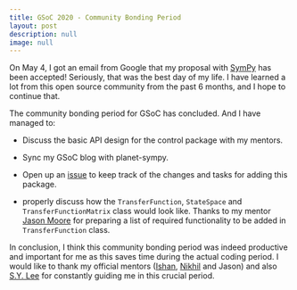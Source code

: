 ```yaml
---
title: GSoC 2020 - Community Bonding Period
layout: post
description: null
image: null
---
```


On May 4, I got an email from Google that my proposal with [SymPy](https://github.com/sympy/sympy) has been accepted! Seriously, that was the best day of my life. I have learned a lot from this open source community from the past 6 months, and I hope to continue that.

The community bonding period for GSoC has concluded. And I have managed to:

* Discuss the basic API design for the control package with my mentors.

* Sync my GSoC blog with planet-sympy.

* Open up an [issue](https://github.com/sympy/sympy/issues/19352) to keep track of the changes and tasks for adding this package.

* properly discuss how the `TransferFunction`, `StateSpace` and `TransferFunctionMatrix` class would look like. Thanks to my mentor [Jason Moore](https://github.com/moorepants) for preparing a list of required functionality to be added in `TransferFunction` class.


In conclusion, I think this community bonding period was indeed productive and important for me as this saves time during the actual coding period. I would like to thank my official mentors ([Ishan](https://github.com/ishanaj), [Nikhil](https://github.com/Sc0rpi0n101) and Jason) and also [S.Y. Lee](https://github.com/sylee957) for constantly guiding me in this crucial period.   
